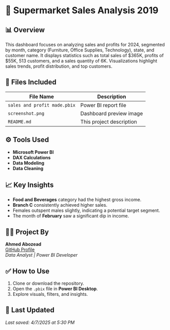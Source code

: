 # 🛒 Supermarket Sales Analysis 2019

## 📊 Overview
This dashboard focuses on analyzing sales and profits for 2024, segmented by month, category (Furniture, Office Supplies, Technology), state, and customer name. It displays statistics such as total sales of $365K, profits of $55K, 513 customers, and a sales quantity of 6K. Visualizations highlight sales trends, profit distribution, and top customers.

## 📁 Files Included
| File Name                  | Description                                 |
|---------------------------|---------------------------------------------|
| `sales and profit made.pbix`  | Power BI report file                        |
| `screenshot.png`          | Dashboard preview image                     |
| `README.md`               | This project description                    |

## ⚙️ Tools Used
- **Microsoft Power BI**
- **DAX Calculations**
- **Data Modeling**
- **Data Cleaning**

## 📈 Key Insights
- **Food and Beverages** category had the highest gross income.
- **Branch C** consistently achieved higher sales.
- Females outspent males slightly, indicating a potential target segment.
- The month of **February** saw a significant dip in income.

## 👨‍💻 Project By
**Ahmed Abozead**  
[GitHub Profile](https://github.com/ahmedabozead)  
*Data Analyst | Power BI Developer*

## ✅ How to Use
1. Clone or download the repository.
2. Open the `.pbix` file in **Power BI Desktop**.
3. Explore visuals, filters, and insights.

## 📅 Last Updated
*Last saved: 4/7/2025 at 5:30 PM*
